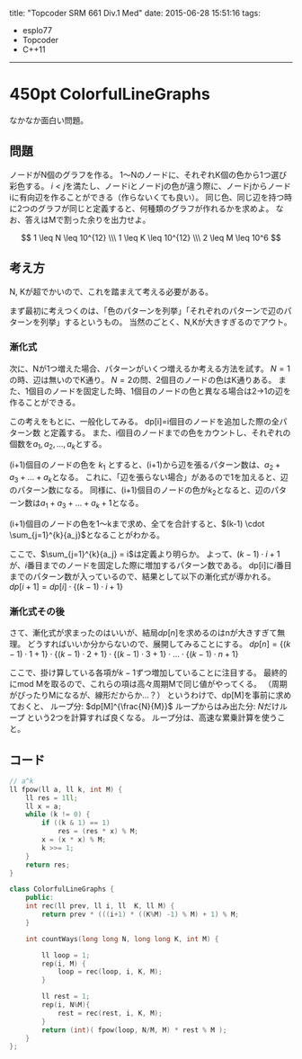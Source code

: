 title: "Topcoder SRM 661 Div.1 Med"
date: 2015-06-28 15:51:16
tags:
- esplo77
- Topcoder
- C++11
---

# 450pt ColorfulLineGraphs

なかなか面白い問題。

## 問題

ノードがN個のグラフを作る。
1～Nのノードに、それぞれK個の色から1つ選び彩色する。
$i<j$を満たし、ノードiとノードjの色が違う際に、ノードjからノードiに有向辺を作ることができる（作らないくても良い）。
同じ色、同じ辺を持つ時に2つのグラフが同じと定義すると、何種類のグラフが作れるかを求めよ。
なお、答えはMで割った余りを出力せよ。

$$
1 \leq N \leq 10^{12} \\\
1 \leq K \leq 10^{12} \\\
2 \leq M \leq 10^6
$$

## 考え方

N, Kが超でかいので、これを踏まえて考える必要がある。

まず最初に考えつくのは、「色のパターンを列挙」「それぞれのパターンで辺のパターンを列挙」するというもの。
当然のごとく、N,Kが大きすぎるのでアウト。

### 漸化式

次に、Nが1つ増えた場合、パターンがいくつ増えるか考える方法を試す。
$N=1$の時、辺は無いのでK通り。
$N=2$の問、2個目のノードの色はK通りある。
また、1個目のノードを固定した時、1個目のノードの色と異なる場合は2→1の辺を作ることができる。

この考えをもとに、一般化してみる。
dp[i]=i個目のノードを追加した際の全パターン数
と定義する。
また、i個目のノードまでの色をカウントし、それぞれの個数を$a_1, a_2, ..., a_k$とする。

(i+1)個目のノードの色を $k_1$ とすると、(i+1)から辺を張るパターン数は、$a_2 + a_3 + ... + a_k$となる。
これに、「辺を張らない場合」があるので1を加えると、辺のパターン数になる。
同様に、(i+1)個目のノードの色が$k_2$となると、辺のパターン数は$a_1 + a_3 + ... + a_k + 1$となる。

(i+1)個目のノードの色を1～kまで求め、全てを合計すると、$(k-1) \cdot \sum_{j=1}^{k}{a_j}$となることがわかる。

ここで、$\sum_{j=1}^{k}{a_j} = i$は定義より明らか。
よって、$(k-1)\cdot i + 1$が、$i$番目までのノードを固定した際に増加するパターン数である。
dp[i]に$i$番目までのパターン数が入っているので、結果として以下の漸化式が導かれる。
$dp[i+1] = dp[i] \cdot \lbrace (k-1)\cdot i + 1 \rbrace$


### 漸化式その後

さて、漸化式が求まったのはいいが、結局$dp[n]$を求めるのはnが大きすぎて無理。
どうすればいいか分からないので、展開してみることにする。
$dp[n] = \lbrace (k-1)\cdot 1 + 1 \rbrace \cdot \lbrace (k-1)\cdot 2 + 1 \rbrace \cdot \lbrace (k-1)\cdot 3 + 1 \rbrace \cdot ... \cdot \lbrace (k-1)\cdot n + 1 \rbrace$

ここで、掛け算している各項が$k-1$ずつ増加していることに注目する。
最終的にmod Mを取るので、これらの項は高々周期Mで同じ値がやってくる。
（周期がぴったりMになるが、線形だからか…？）
というわけで、dp[M]を事前に求めておくと、
ループ分: $dp[M]^{\frac{N}{M}}$
ループからはみ出た分: $N % M$だけループ
という2つを計算すれば良くなる。
ループ分は、高速な累乗計算を使うこと。


## コード
```C++
// a^k
ll fpow(ll a, ll k, int M) {
    ll res = 1ll;
    ll x = a;
    while (k != 0) {
        if ((k & 1) == 1)
            res = (res * x) % M;
        x = (x * x) % M;
        k >>= 1;
    }
    return res;
}

class ColorfulLineGraphs {
    public:
    int rec(ll prev, ll i, ll  K, ll M) {
        return prev * (((i+1) * ((K%M) -1) % M) + 1) % M;
    }

    int countWays(long long N, long long K, int M) {

        ll loop = 1;
        rep(i, M) {
            loop = rec(loop, i, K, M);
        }

        ll rest = 1;
        rep(i, N%M){
            rest = rec(rest, i, K, M);
        }
        return (int)( fpow(loop, N/M, M) * rest % M );
    }
};
```